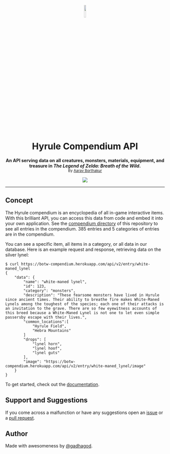 <p align="center">
<img src="docs/assets/light_logo.png" length=10% width=10%>
</p>
<h1 align="center">Hyrule Compendium API</h1>
<p align="center"><b>An API serving data on all creatures, monsters, materials, equipment, and treasure in <i>The Legend of Zelda: Breath of the Wild</i>.</b><br>
<sub>By <a href="https://github.com/gadhagod">Aarav Borthakur</a></sub></p>
<p align="center">
    <a href="https://github.com/gadhagod/Hyrule-Compendium-API/actions/workflows/deployed-api-tests.yml">
        <img src="https://github.com/gadhagod/Hyrule-Compendium-API/actions/workflows/deployed-api-tests.yml/badge.svg">
    </a>
</p>

***

## Concept
The Hyrule compendium is an encyclopedia of all in-game interactive items. With this brilliant API, you can access this data from code and embed it into your own application. See the [compendium directory](compendium) of this repository to see all entries in the compendium. 385 entries and 5 categories of entries are in the compendium.

You can see a specific item, all items in a category, or all data in our database.
Here is an example request and response, retrieving data on the silver lynel:

    $ curl https://botw-compendium.herokuapp.com/api/v2/entry/white-maned_lynel
    {
        "data": {
            "name": "white-maned lynel",
            "id": 123,
            "category": "monsters",
            "description": "These fearsome monsters have lived in Hyrule since ancient times. Their ability to breathe fire makes White-Maned Lynels among the toughest of the species; each one of their attacks is an invitation to the grave. There are so few eyewitness accounts of this breed because a White-Maned Lynel is not one to let even simple passersby escape with their lives.",
            "common_locations":[
                "Hyrule Field",
                "Hebra Mountains"
            ]
            "drops": [
                "lynel horn",
                "lynel hoof",
                "lynel guts"
            ],
            "image": "https://botw-compendium.herokuapp.com/api/v2/entry/white-maned_lynel/image"
        }
    }

To get started, check out the [documentation](http://gadhagod.github.io/Hyrule-Compendium-API).

## Support and Suggestions
If you come across a malfunction or have any suggestions open an [issue](https://github.com/gadhagod/Hyrule-Compendium-API/issues) or a [pull request](https://github.com/gadhagod/Hyrule-Compendium-API/pulls).

## Author
Made with awesomeness by [@gadhagod](https://github.com/gadhagod).
